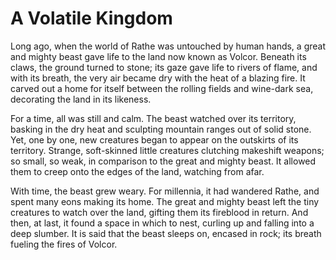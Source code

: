 # A Volatile Kingdom

Long ago, when the world of Rathe was untouched by human hands, a great and mighty beast gave life to the land now known as Volcor. Beneath its claws, the ground turned to stone; its gaze gave life to rivers of flame, and with its breath, the very air became dry with the heat of a blazing fire. It carved out a home for itself between the rolling fields and wine-dark sea, decorating the land in its likeness.

For a time, all was still and calm. The beast watched over its territory, basking in the dry heat and sculpting mountain ranges out of solid stone. Yet, one by one, new creatures began to appear on the outskirts of its territory. Strange, soft-skinned little creatures clutching makeshift weapons; so small, so weak, in comparison to the great and mighty beast. It allowed them to creep onto the edges of the land, watching from afar.

With time, the beast grew weary. For millennia, it had wandered Rathe, and spent many eons making its home. The great and mighty beast left the tiny creatures to watch over the land, gifting them its fireblood in return. And then, at last, it found a space in which to nest, curling up and falling into a deep slumber. It is said that the beast sleeps on, encased in rock; its breath fueling the fires of Volcor.
